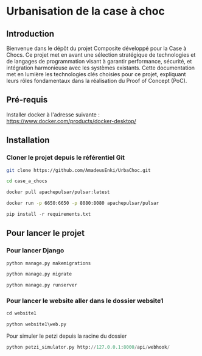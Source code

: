# Urbanisation de la case à choc
## Introduction

Bienvenue dans le dépôt du projet Composite développé pour la Case à Chocs. Ce projet met en avant une sélection stratégique de technologies et de langages de programmation visant à garantir performance, sécurité, et intégration harmonieuse avec les systèmes existants. Cette documentation met en lumière les technologies clés choisies pour ce projet, expliquant leurs rôles fondamentaux dans la réalisation du Proof of Concept (PoC).

## Pré-requis
Installer docker à l'adresse suivante : https://www.docker.com/products/docker-desktop/

## Installation

### Cloner le projet depuis le référentiel Git
```bash
git clone https://github.com/AmadeusEnki/UrbaChoc.git
```
```bash
cd case_a_chocs
```
```bash
docker pull apachepulsar/pulsar:latest
```
```bash
docker run -p 6650:6650 -p 8080:8080 apachepulsar/pulsar
```
```python
pip install -r requirements.txt
```
## Pour lancer le projet
### Pour lancer Django
```python
python manage.py makemigrations
```
```python
python manage.py migrate
```
```python
python manage.py runserver
```
### Pour lancer le website aller dans le dossier website1
```python
cd website1
```
```python
python website1\web.py
```
Pour simuler le petzi depuis la racine du dossier
```python
python petzi_simulator.py http://127.0.0.1:8000/api/webhook/
```

